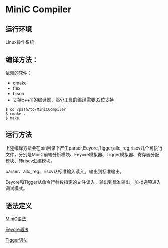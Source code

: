 # MiniC Compiler

## 运行环境
Linux操作系统

## 编译方法：
依赖的软件：

- cmake
- flex
- bison
- 支持c++11的编译器，部分工具的编译需要32位支持

```
$ cd /path/to/MiniCCompiler
$ cmake .
$ make
```

## 运行方法
上述编译方法会在bin目录下产生parser,Eeyore,Tigger,allc\_reg,riscv几个可执行文件，分别是MiniC前端分析模块、Eeyore模拟器、Tigger模拟器、寄存器分配模块、转riscv汇编模块。

parser、allc\_reg、riscv从标准输入读入，输出到标准输出。

Eeyore和Tigger从命令行参数指定的文件读入，输出到标准输出，加-d选项进入调试模式。

## 语法定义
[MiniC语法](doc/MiniC.tex)

[Eeyore语法](doc/Eeyore.tex)

[Tigger语法](doc/Tigger.tex)
